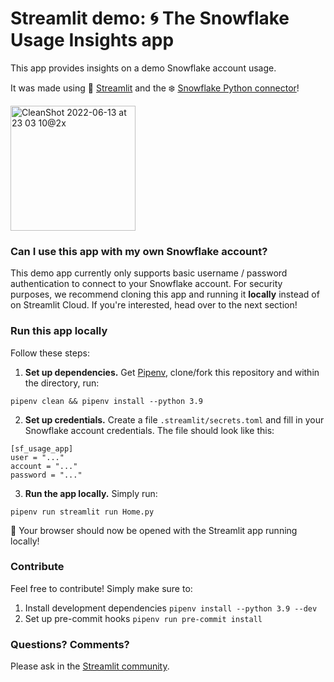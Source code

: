# Streamlit demo: 🌀 The Snowflake Usage Insights app

This app provides insights on a demo Snowflake account usage.

It was made using :balloon: [Streamlit](https://www.streamlit.io) and the :snowflake: [Snowflake Python connector](https://github.com/snowflakedb/snowflake-connector-python)!

<img width="200" alt="CleanShot 2022-06-13 at 23 03 10@2x" src="https://user-images.githubusercontent.com/7164864/173445058-f2a3302c-a8fc-463f-bed2-0c18155310d0.png">

### Can I use this app with my own Snowflake account?

This demo app currently only supports basic username / password authentication
to connect to your Snowflake account. For security purposes, we recommend cloning this app and running it **locally** instead of on Streamlit Cloud. If you're interested, head over to the next section!

### Run this app locally
Follow these steps:

1. **Set up dependencies.** Get [Pipenv](https://pipenv-fork.readthedocs.io/en/latest/install.html#pragmatic-installation-of-pipenv),
clone/fork this repository and within the directory, run:
```
pipenv clean && pipenv install --python 3.9
```

2. **Set up credentials.** Create a file `.streamlit/secrets.toml` and fill in your Snowflake account
credentials. The file should look like this:
```
[sf_usage_app]
user = "..."
account = "..."
password = "..."
```

3. **Run the app locally.** Simply run:
```
pipenv run streamlit run Home.py
```

🎊 Your browser should now be opened with the Streamlit app running locally!

### Contribute

Feel free to contribute! Simply make sure to:
1. Install development dependencies `pipenv install --python 3.9 --dev`
2. Set up pre-commit hooks `pipenv run pre-commit install`

### Questions? Comments?

Please ask in the [Streamlit community](https://discuss.streamlit.io).
